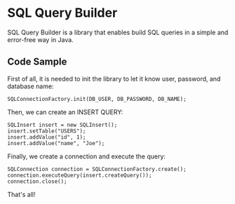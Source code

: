 SQL Query Builder
=================
SQL Query Builder is a library that enables build SQL queries in a simple and error-free way in Java.

Code Sample
-----------
First of all, it is needed to init the library to let it know user, password, and database name:

	SQLConnectionFactory.init(DB_USER, DB_PASSWORD, DB_NAME);

Then, we can create an INSERT QUERY:

	SQLInsert insert = new SQLInsert();		
	insert.setTable("USERS");
	insert.addValue("id", 1);
	insert.addValue("name", "Joe");

Finally, we create a connection and execute the query:

	SQLConnection connection = SQLConnectionFactory.create();
	connection.executeQuery(insert.createQuery());
	connection.close();

That's all!